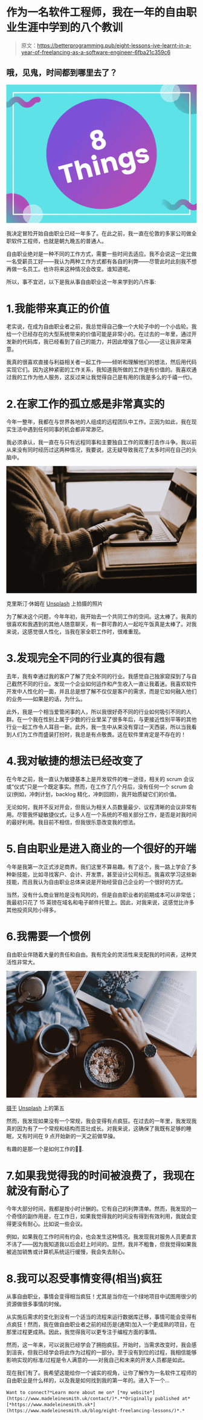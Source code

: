 # 作为一名软件工程师，我在一年的自由职业生涯中学到的八个教训

> 原文：<https://betterprogramming.pub/eight-lessons-ive-learnt-in-a-year-of-freelancing-as-a-software-engineer-6fba21c359c6>

## 哦，见鬼，时间都到哪里去了？

![](img/94d06befab9fca3f6cbcb6160c77696c.png)

我决定冒险开始自由职业已经一年多了。在此之前，我一直在伦敦的多家公司做全职软件工程师，也就是朝九晚五的普通人。

自由职业绝对是一种不同的工作方式，需要一些时间去适应。我不会说这一定比做一名受薪员工好——我认为两种工作方式都有各自的利弊——尽管此时此刻我不想再做一名员工。也许将来这种情况会改变。谁知道呢。

所以，事不宜迟，以下是我从事自由职业这一年来学到的八件事:

# 1.我能带来真正的价值

老实说，在成为自由职业者之前，我总觉得自己像一个大轮子中的一个小齿轮。我给一个已经存在的大型系统带来的价值可能是非常小的。在过去的一年里，通过开发新的代码库，我已经看到了自己的能力，并因此增强了信心——这让我非常满意。

我真的很喜欢直接与利益相关者一起工作——倾听和理解他们的想法，然后用代码实现它们。因为这种紧密的工作关系，我知道我所做的工作是有价值的。我喜欢通过我的工作为他人服务，这反过来让我觉得自己是有用的(我是多么的千禧一代)。

# 2.在家工作的孤立感是非常真实的

今年一整年，我都在与世界各地的人组成的远程团队中工作。正因为如此，我在现实生活中遇到任何同事的机会都非常渺茫。

我必须承认，我一直在与只有远程同事和主要独自工作的双重打击作斗争。我以前从来没有同时经历过这两种情况，我要说，这无疑导致我花了太多时间在自己的头脑中。

![](img/11c06eaee241a4bb8098aa1cb53cb738.png)

克里斯汀·休姆在 [Unsplash](https://unsplash.com/) 上拍摄的照片

为了解决这个问题，今年年初，我开始去一个共同工作的空间。这太棒了。我真的很喜欢和我遇到的其他人随意聊天，有一群可靠的人一起吃午饭真是太棒了。对我来说，这感觉很人性化，当我在家全职工作时，很难重现。

# 3.发现完全不同的行业真的很有趣

去年，我有幸通过我的客户了解了完全不同的行业。我感觉自己独家窥探到了与自己截然不同的行业。发现一个企业如何运作和产生收入一直让我着迷。我喜欢软件开发中人性化的一面，并且总是想了解不仅仅是客户的需求，而是它如何融入他们的业务——如果是的话，为什么。

此外，我是一个相当爱管闲事的人，所以我很好奇不同的行业如何吸引不同的人群。在一个我在性别上属于少数的行业里呆了很多年后，与更接近性别平等的其他行业一起工作令人耳目一新。此外，我一生中从来没有穿过一天西装，所以当我看到人们为工作而盛装打扮时，我总是有点敬畏。这在软件里肯定是不存在的！

# 4.我对敏捷的想法已经改变了

在今年之前，我一直认为敏捷基本上是开发软件的唯一途径，相关的 scrum 会议或“仪式”只是一个既定事实。然而，在工作了几个月后，没有任何一个 scrum 会议(例如，冲刺计划，backlog 精化，冲刺回顾)，我开始质疑它们的价值。

无论如何，我并不反对开会，但我认为相关人员数量最少、议程清晰的会议非常有用。尽管我怀疑敏捷仪式，让多人在一个系统的不相关部分工作，是否是对我时间的最好利用。我目前不相信，但我很乐意改变我的想法。

# 5.自由职业是进入商业的一个很好的开端

今年是我第一次正式涉足商界。我们这里不算易趣。有了这个，我一路上学会了多种新技能，比如寻找客户、会计、开发票，甚至设计公司标志。我喜欢学习这些新技能，而且我认为自由职业总体来说是开始经营自己企业的一个很好的方式。

当然，没有什么商业冒险是没有风险的，但是自由职业者的前期成本可以非常低；我最初只花了 15 英镑在域名和电子邮件托管上。因此，对我来说，这感觉比许多其他投资风险小得多。

# 6.我需要一个惯例

自由职业伴随着大量的责任和自由。我有完全的灵活性来支配我的时间表，这种灵活性非常大。

![](img/1fe7bf2416c09d853eab6f45dc16d3b8.png)

[摄于](https://unsplash.com/@the5th) [Unsplash](https://unsplash.com/) 上的第五

然而，我发现如果没有一个常规，我会变得有点疯狂。在过去的一年里，我发现我真的因为有了一个常规和结构而茁壮成长。对我来说，这确保了我既有足够的睡眠，又有时间在 9 点开始新的一天之前做早操。

有趣的是那一个是如何工作的🤷‍♀️.

# 7.如果我觉得我的时间被浪费了，我现在就没有耐心了

今年大部分时间，我都是按小时计酬的。它有自己的利弊清单。然而，我发现的一个奇怪的副作用是，在工作日，如果我觉得我的时间没有得到有效利用，我就会变得更没有耐心。比如说一些会议。

例如，如果我在工作时间有约会，也会发生这种情况。我发现我对服务人员更直言不讳了——因为我知道我以后会赶上时间的。显然，我并不粗鲁，但我觉得如果我被追加销售或计算机系统运行缓慢，我会失去耐心。

# 8.我可以忍受事情变得(相当)疯狂

从事自由职业，事情会变得相当疯狂！尤其是当你在一个绿地项目中试图用很少的资源做很多事情的时候。

从实施后需求的变化到没有一个适当的流程来运行数据库迁移，事情可能会变得有点疯狂！然而，我在做自由职业者之前的经历是(通常)加入一个更成熟的项目，在那里过程更成熟。因此，我觉得我可以更专注于编程方面的事情。

然而，这一年来，可以说我已经学会了拥抱疯狂。开始时，当需求改变时，我会感到沮丧，但我已经学会将此作为过程的一部分。至于没有到位的过程，我相信能够影响实现的标准/过程是令人满意的——对我自己和未来的开发人员都是如此。

现在我们有了。我希望这能给你一个诚实的视角，让你了解作为一名软件工程师的自由职业是什么样的，以及我是如何找到我的第一年的。进入下一个…

```
Want to connect?*Learn more about me on* [*my website*](https://www.madeleinesmith.uk/contact/)*.**Originally published at* [*https://www.madeleinesmith.uk*](https://www.madeleinesmith.uk/blog/eight-freelancing-lessons/)*.*
```